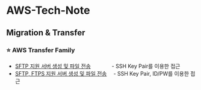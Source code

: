 # AWS-Tech-Note

## Migration & Transfer
### ⭐ AWS Transfer Family
- [SFTP 지원 서버 생성 및 파일 전송](https://github.com/kva231/AWS-Tech-Note/blob/master/Migration%20%26%20Transfer/AWS%20Transfer%20Family/SFTP%20%EC%A7%80%EC%9B%90%20%EC%84%9C%EB%B2%84%20%EC%83%9D%EC%84%B1%20%EB%B0%8F%20%ED%8C%8C%EC%9D%BC%20%EC%A0%84%EC%86%A1.md)　　　　- SSH Key Pair를 이용한 접근
- [SFTP, FTPS 지원 서버 생성 및 파일 전송]()　 - SSH Key Pair, ID/PW를 이용한 접근
